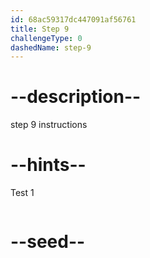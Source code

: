 ```yaml
---
id: 68ac59317dc447091af56761
title: Step 9
challengeType: 0
dashedName: step-9
---
```


# --description--

step 9 instructions

# --hints--

Test 1

```js

```

# --seed--
